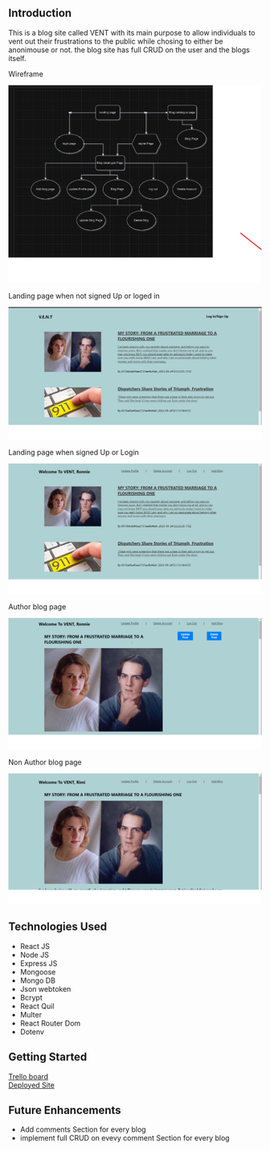 <h2>Introduction</h2>
<p>This is a blog site called VENT with its main purpose to allow individuals to vent out their frustrations to the public while chosing to either be anonimouse or not. the blog site has full CRUD on the user and the blogs itself.</p>

<p>Wireframe</p>
<img src="./public/Screenshot 2023-09-25 095953.png"/>

<p>Landing page when not signed Up or loged in</p>
<img src="./public/landingpageNotsignin.png"/>

<p>Landing page when signed Up or Login</p>
<img src="./public/landingapagewhenlogedin.png"/>

<p>Author blog page</p>
<img src="./public/authorblogpage.png"/>
<p>Non Author blog page</p>
<img src="./public/nonauthorblogpage.png"/>


<h2>Technologies Used</h2>
<ul>
<li>React JS</li>
<li>Node JS</li>
<li>Express JS</li>
<li>Mongoose</li>
<li>Mongo DB</li>
<li>Json webtoken</li>
<li>Bcrypt</li>
<li>React Quil</li>
<li>Multer</li>
<li>React Router Dom</li>
<li>Dotenv</li>
</ul>

<h2>Getting Started</h2>
<a href="https://trello.com/b/dL5Qv5El/vent">Trello board</a><br>
<a href="https://vent-yttt.onrender.com/">Deployed Site</a>

<h2>Future Enhancements</h2>

<ul>
<li>Add comments Section for every blog</li>
<li>implement full CRUD on evevy comment Section for every blog</li>
</ul>